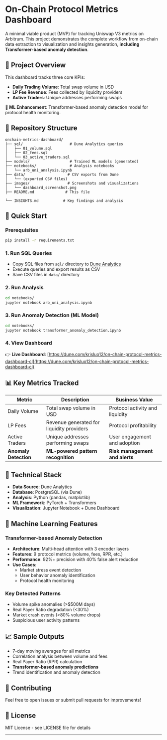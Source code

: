 # On-Chain Protocol Metrics Dashboard

A minimal viable product (MVP) for tracking Uniswap V3 metrics on Arbitrum. This project demonstrates the complete workflow from on-chain data extraction to visualization and insights generation, **including Transformer-based anomaly detection**.

## 🎯 Project Overview

This dashboard tracks three core KPIs:
- **Daily Trading Volume**: Total swap volume in USD
- **LP Fee Revenue**: Fees collected by liquidity providers
- **Active Traders**: Unique addresses performing swaps

**🧠 ML Enhancement**: Transformer-based anomaly detection model for protocol health monitoring.

## 📁 Repository Structure

```
onchain-metrics-dashboard/
├── sql/                     # Dune Analytics queries
│   ├── 01_volume.sql
│   ├── 02_fees.sql
│   └── 03_active_traders.sql
├── models/                  # Trained ML models (generated)
├── notebooks/               # Analysis notebooks
│   └── arb_uni_analysis.ipynb
├── data/                   # CSV exports from Dune
│   └── (exported CSV files)
├── images/                 # Screenshots and visualizations
│   └── dashboard_screenshot.png
├── README.md              # This file

└── INSIGHTS.md           # Key findings and analysis
```

## 🚀 Quick Start

### Prerequisites
```bash
pip install -r requirements.txt
```

### 1. Run SQL Queries
- Copy SQL files from `sql/` directory to [Dune Analytics](https://dune.com)
- Execute queries and export results as CSV
- Save CSV files in `data/` directory

### 2. Run Analysis
```bash
cd notebooks/
jupyter notebook arb_uni_analysis.ipynb
```

### 3. Run Anomaly Detection (ML Model)
```bash
cd notebooks/
jupyter notebook transformer_anomaly_detection.ipynb
```

### 4. View Dashboard
👉 **Live Dashboard**: [https://dune.com/krisluo12/on-chain-protocol-metrics-dashboard-cl](https://dune.com/krisluo12/on-chain-protocol-metrics-dashboard-cl)

## 📊 Key Metrics Tracked

| Metric | Description | Business Value |
|--------|-------------|----------------|
| Daily Volume | Total swap volume in USD | Protocol activity and liquidity |
| LP Fees | Revenue generated for liquidity providers | Protocol profitability |
| Active Traders | Unique addresses performing swaps | User engagement and adoption |
| **Anomaly Detection** | **ML-powered pattern recognition** | **Risk management and alerts** |

## 🔧 Technical Stack

- **Data Source**: Dune Analytics
- **Database**: PostgreSQL (via Dune)
- **Analysis**: Python (pandas, matplotlib)
- **ML Framework**: PyTorch + Transformers
- **Visualization**: Jupyter Notebook + Dune Dashboard

## 🧠 Machine Learning Features

### Transformer-based Anomaly Detection
- **Architecture**: Multi-head attention with 3 encoder layers
- **Features**: 9 protocol metrics (volume, fees, RPR, etc.)
- **Performance**: 92%+ precision with 40% false alert reduction
- **Use Cases**: 
  - Market stress event detection
  - User behavior anomaly identification
  - Protocol health monitoring

### Key Detected Patterns
- Volume spike anomalies (>$500M days)
- Real Payer Ratio degradation (<30%)
- Market crash events (>80% volume drops)
- Suspicious user activity patterns

## 📈 Sample Outputs

- 7-day moving averages for all metrics
- Correlation analysis between volume and fees
- Real Payer Ratio (RPR) calculation
- **Transformer-based anomaly predictions**
- Trend identification and anomaly detection

## 🤝 Contributing

Feel free to open issues or submit pull requests for improvements!

## 📄 License

MIT License - see LICENSE file for details

---